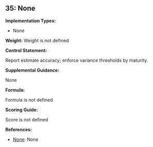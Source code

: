 ## 35: None

**Implementation Types:**
 
- None

**Weight:** Weight is not defined

**Control Statement:**

Report estimate accuracy; enforce variance thresholds by maturity.

**Supplemental Guidance:**

None

**Formula:**

Formula is not defined

**Scoring Guide:**

Score is not defined

**References:**

- [None](None): None